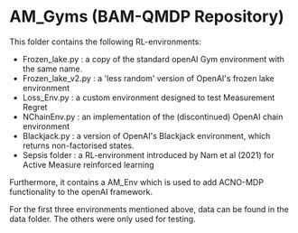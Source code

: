 # AM_Gyms (BAM-QMDP Repository)

This folder contains the following RL-environments:

- Frozen_lake.py      : a copy of the standard openAI Gym environment with the same name.
- Frozen_lake_v2.py   : a 'less random' version of OpenAI's frozen lake environment
- Loss_Env.py         : a custom environment designed to test Measurement Regret
- NChainEnv.py        : an implementation of the (discontinued) OpenAI chain environment
- Blackjack.py        : a version of OpenAI's Blackjack environment, which returns non-factorised states.
- Sepsis folder       : a RL-environment introduced by Nam et al (2021) for Active Measure reinforced learning

Furthermore, it contains a AM_Env which is used to add ACNO-MDP functionality to the openAI framework.

For the first three environments mentioned above, data can be found in the data folder. The others were only used for testing.
